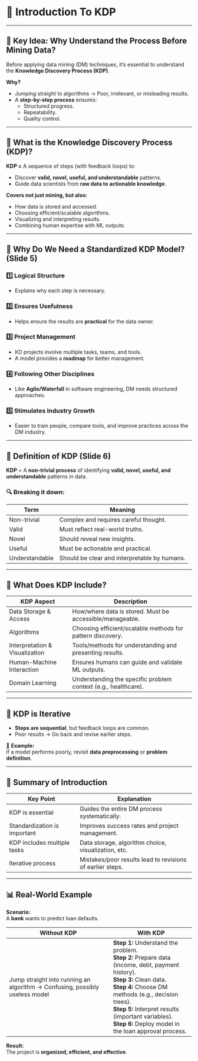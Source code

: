 # 📝 Introduction To KDP

---

## 🔎 Key Idea: Why Understand the Process Before Mining Data?

Before applying data mining (DM) techniques, it’s essential to understand the **Knowledge Discovery Process (KDP)**.

**Why?**
- Jumping straight to algorithms → Poor, irrelevant, or misleading results.
- A **step-by-step process** ensures:
  - Structured progress.
  - Repeatability.
  - Quality control.

---

## 🧭 What is the Knowledge Discovery Process (KDP)?

**KDP =** A sequence of steps (with feedback loops) to:
- Discover **valid, novel, useful, and understandable** patterns.
- Guide data scientists from **raw data to actionable knowledge**.

**Covers not just mining, but also:**
- How data is stored and accessed.
- Choosing efficient/scalable algorithms.
- Visualizing and interpreting results.
- Combining human expertise with ML outputs.

---

## 🧐 Why Do We Need a Standardized KDP Model? (Slide 5)

### 1️⃣ Logical Structure
- Explains why each step is necessary.
  
### 2️⃣ Ensures Usefulness
- Helps ensure the results are **practical** for the data owner.

### 3️⃣ Project Management
- KD projects involve multiple tasks, teams, and tools.
- A model provides a **roadmap** for better management.

### 4️⃣ Following Other Disciplines
- Like **Agile/Waterfall** in software engineering, DM needs structured approaches.

### 5️⃣ Stimulates Industry Growth
- Easier to train people, compare tools, and improve practices across the DM industry.

---

## 🔬 Definition of KDP (Slide 6)

**KDP** = A **non-trivial process** of identifying **valid, novel, useful, and understandable** patterns in data.

### 🔍 Breaking it down:
| Term            | Meaning                                       |
|-----------------|-----------------------------------------------|
| Non-trivial     | Complex and requires careful thought.         |
| Valid           | Must reflect real-world truths.               |
| Novel           | Should reveal new insights.                   |
| Useful          | Must be actionable and practical.             |
| Understandable  | Should be clear and interpretable by humans.  |

---

## 🔗 What Does KDP Include?

| KDP Aspect              | Description                                                   |
|-------------------------|---------------------------------------------------------------|
| Data Storage & Access   | How/where data is stored. Must be accessible/manageable.       |
| Algorithms              | Choosing efficient/scalable methods for pattern discovery.     |
| Interpretation & Visualization | Tools/methods for understanding and presenting results.|
| Human-Machine Interaction | Ensures humans can guide and validate ML outputs.            |
| Domain Learning         | Understanding the specific problem context (e.g., healthcare).|

---

## 🔄 KDP is Iterative

- **Steps are sequential**, but feedback loops are common.
- Poor results → Go back and revise earlier steps.

📝 **Example:**  
If a model performs poorly, revisit **data preprocessing** or **problem definition**.

---

## 📝 Summary of Introduction

| Key Point                | Explanation                                               |
|--------------------------|-----------------------------------------------------------|
| KDP is essential         | Guides the entire DM process systematically.              |
| Standardization is important | Improves success rates and project management.      |
| KDP includes multiple tasks | Data storage, algorithm choice, visualization, etc. |
| Iterative process        | Mistakes/poor results lead to revisions of earlier steps. |

---

## 📊 Real-World Example

**Scenario:**  
A **bank** wants to predict loan defaults.

| Without KDP                         | With KDP                                              |
|------------------------------------|-------------------------------------------------------|
| Jump straight into running an algorithm → Confusing, possibly useless model | **Step 1:** Understand the problem. <br> **Step 2:** Prepare data (income, debt, payment history). <br> **Step 3:** Clean data. <br> **Step 4:** Choose DM methods (e.g., decision trees). <br> **Step 5:** Interpret results (important variables). <br> **Step 6:** Deploy model in the loan approval process. |

**Result:**  
The project is **organized, efficient, and effective**.

